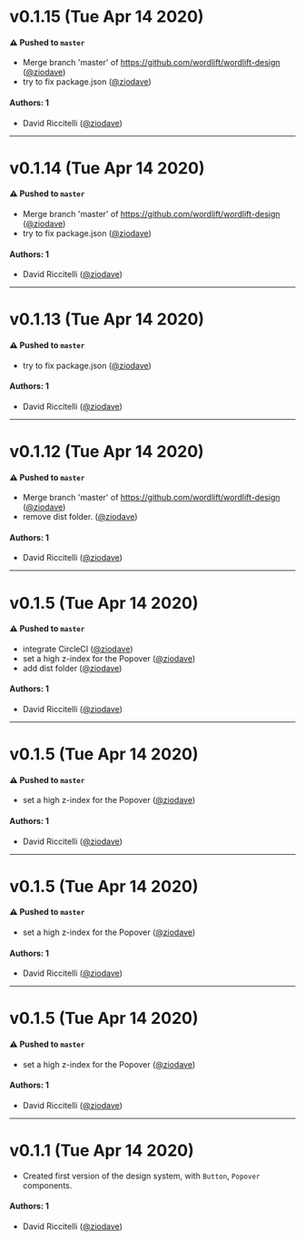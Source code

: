 # v0.1.15 (Tue Apr 14 2020)

#### ⚠️  Pushed to `master`

- Merge branch 'master' of https://github.com/wordlift/wordlift-design ([@ziodave](https://github.com/ziodave))
- try to fix package.json ([@ziodave](https://github.com/ziodave))

#### Authors: 1

- David Riccitelli ([@ziodave](https://github.com/ziodave))

---

# v0.1.14 (Tue Apr 14 2020)

#### ⚠️  Pushed to `master`

- Merge branch 'master' of https://github.com/wordlift/wordlift-design ([@ziodave](https://github.com/ziodave))
- try to fix package.json ([@ziodave](https://github.com/ziodave))

#### Authors: 1

- David Riccitelli ([@ziodave](https://github.com/ziodave))

---

# v0.1.13 (Tue Apr 14 2020)

#### ⚠️  Pushed to `master`

- try to fix package.json ([@ziodave](https://github.com/ziodave))

#### Authors: 1

- David Riccitelli ([@ziodave](https://github.com/ziodave))

---

# v0.1.12 (Tue Apr 14 2020)

#### ⚠️  Pushed to `master`

- Merge branch 'master' of https://github.com/wordlift/wordlift-design ([@ziodave](https://github.com/ziodave))
- remove dist folder. ([@ziodave](https://github.com/ziodave))

#### Authors: 1

- David Riccitelli ([@ziodave](https://github.com/ziodave))

---

# v0.1.5 (Tue Apr 14 2020)

#### ⚠️  Pushed to `master`

- integrate CircleCI ([@ziodave](https://github.com/ziodave))
- set a high z-index for the Popover ([@ziodave](https://github.com/ziodave))
- add dist folder ([@ziodave](https://github.com/ziodave))

#### Authors: 1

- David Riccitelli ([@ziodave](https://github.com/ziodave))

---

# v0.1.5 (Tue Apr 14 2020)

#### ⚠️  Pushed to `master`

- set a high z-index for the Popover ([@ziodave](https://github.com/ziodave))

#### Authors: 1

- David Riccitelli ([@ziodave](https://github.com/ziodave))

---

# v0.1.5 (Tue Apr 14 2020)

#### ⚠️  Pushed to `master`

- set a high z-index for the Popover ([@ziodave](https://github.com/ziodave))

#### Authors: 1

- David Riccitelli ([@ziodave](https://github.com/ziodave))

---

# v0.1.5 (Tue Apr 14 2020)

#### ⚠️  Pushed to `master`

- set a high z-index for the Popover ([@ziodave](https://github.com/ziodave))

#### Authors: 1

- David Riccitelli ([@ziodave](https://github.com/ziodave))

---

# v0.1.1 (Tue Apr 14 2020)

- Created first version of the design system, with `Button`, `Popover` components.

#### Authors: 1

- David Riccitelli ([@ziodave](https://github.com/ziodave))